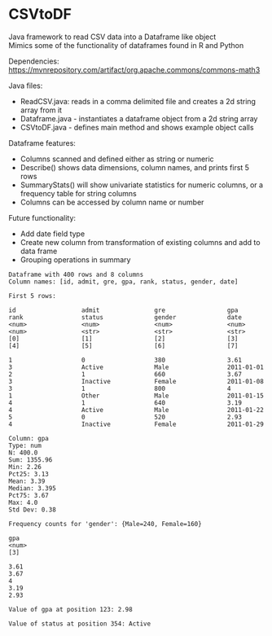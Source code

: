 # CSVtoDF
Java framework to read CSV data into a Dataframe like object  
Mimics some of the functionality of dataframes found in R and Python

Dependencies: https://mvnrepository.com/artifact/org.apache.commons/commons-math3

Java files:
- ReadCSV.java: reads in a comma delimited file and creates a 2d string array from it
- Dataframe.java - instantiates a dataframe object from a 2d string array
- CSVtoDF.java - defines main method and shows example object calls

Dataframe features:
- Columns scanned and defined either as string or numeric
- Describe() shows data dimensions, column names, and prints first 5 rows
- SummaryStats() will show univariate statistics for numeric columns, or a frequency table for string columns
- Columns can be accessed by column name or number
    
Future functionality:
- Add date field type
- Create new column from transformation of existing columns and add to data frame
- Grouping operations in summary

```
Dataframe with 400 rows and 8 columns
Column names: [id, admit, gre, gpa, rank, status, gender, date]

First 5 rows:

id                  admit               gre                 gpa                 rank                status              gender              date                
<num>               <num>               <num>               <num>               <num>               <str>               <str>               <str>               
[0]                 [1]                 [2]                 [3]                 [4]                 [5]                 [6]                 [7]                 

1                   0                   380                 3.61                3                   Active              Male                2011-01-01          
2                   1                   660                 3.67                3                   Inactive            Female              2011-01-08          
3                   1                   800                 4                   1                   Other               Male                2011-01-15          
4                   1                   640                 3.19                4                   Active              Male                2011-01-22          
5                   0                   520                 2.93                4                   Inactive            Female              2011-01-29          

Column: gpa
Type: num
N: 400.0
Sum: 1355.96
Min: 2.26
Pct25: 3.13
Mean: 3.39
Median: 3.395
Pct75: 3.67
Max: 4.0
Std Dev: 0.38

Frequency counts for 'gender': {Male=240, Female=160}

gpa
<num>
[3]

3.61
3.67
4
3.19
2.93

Value of gpa at position 123: 2.98

Value of status at position 354: Active
```
